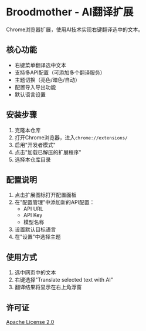 # Broodmother - AI翻译扩展

Chrome浏览器扩展，使用AI技术实现右键翻译选中的文本。

## 核心功能
- 右键菜单翻译选中文本
- 支持多API配置（可添加多个翻译服务）
- 主题切换（亮色/暗色/自动）
- 配置导入导出功能
- 默认语言设置

## 安装步骤
1. 克隆本仓库
2. 打开Chrome浏览器，进入`chrome://extensions/`
3. 启用"开发者模式"
4. 点击"加载已解压的扩展程序"
5. 选择本仓库目录

## 配置说明
1. 点击扩展图标打开配置面板
2. 在"配置管理"中添加新的API配置：
   - API URL
   - API Key
   - 模型名称
3. 设置默认目标语言
4. 在"设置"中选择主题

## 使用方式
1. 选中网页中的文本
2. 右键选择"Translate selected text with AI"
3. 翻译结果将显示在右上角浮窗

## 许可证
[Apache License 2.0](LICENSE) 